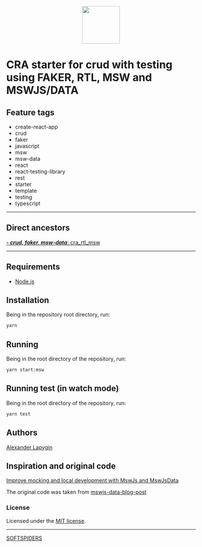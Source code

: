 <div align="center">
    <a href="https://github.com/softspiders/softspiders">
      <img src="https://avatars.githubusercontent.com/u/47006425?v=4"width="100" height="100"/>
    </a>
</div>

# CRA starter for crud with testing using FAKER, RTL, MSW and MSWJS/DATA

## Feature tags

- create-react-app
- crud
- faker
- javascript
- msw
- msw-data
- react
- react-testing-library
- rest
- starter
- template
- testing
- typescript

---

## Direct ancestors

[***- crud, faker, msw-data***: cra_rtl_msw](https://github.com/AlexanderLapygin/cra_rtl_msw)

---

## Requirements

* [Node.js](https://nodejs.org/en/download/package-manager/)

## Installation

Being in the repository root directory, run:

```sh
yarn
```

## Running

Being in the root directory of the repository, run:

```sh
yarn start:msw
```

## Running test (in watch mode)

Being in the root directory of the repository, run:

```sh
yarn test
```

## Authors

[Alexander Lapygin](https://github.com/AlexanderLapygin)

## Inspiration and original code

[Improve mocking and local development with MswJs and MswJsData](https://medium.com/@alexpagnotta/improve-mocking-and-local-development-with-mswjs-and-mswjsdata-deddcae15585)

The original code was taken from [mswjs-data-blog-post](https://github.com/AlexPagnotta/mswjs-data-blog-post)

### License

Licensed under the [MIT license](./LICENSE).

---

[SOFTSPIDERS](https://github.com/softspiders/softspiders)
